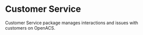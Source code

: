 Customer Service
================

Customer Service package manages interactions and issues with customers on OpenACS.
